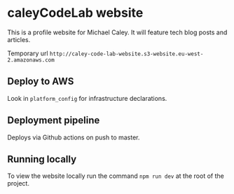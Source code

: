 # caleyCodeLab website

This is a profile website for Michael Caley. It will feature tech blog posts and articles.

Temporary url `http://caley-code-lab-website.s3-website.eu-west-2.amazonaws.com`

## Deploy to AWS

Look in `platform_config` for infrastructure declarations.

## Deployment pipeline

Deploys via Github actions on push to master.

## Running locally

To view the website locally run the command `npm run dev` at the root of the project.